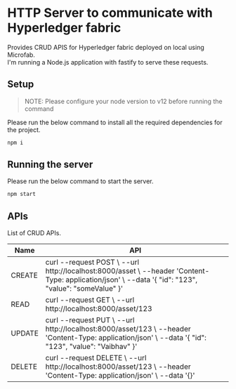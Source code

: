 # HTTP Server to communicate with Hyperledger fabric

Provides CRUD APIS for Hyperledger fabric deployed on local using Microfab.  
I'm running a Node.js application with fastify to serve these requests.

## Setup
> NOTE: Please configure your node version to v12 before running the command

Please run the below command to install all the required dependencies for the project.
```bash
npm i
```
## Running the server
Please run the below command to start the server.
```bash
npm start
```

## APIs
List of CRUD APIs.

| Name | API
-|-
CREATE| curl --request POST \ --url http://localhost:8000/asset \ --header 'Content-Type: application/json' \ --data '{ "id": "123", "value": "someValue" }' 
READ | curl --request GET \ --url http://localhost:8000/asset/123
UPDATE | curl --request PUT \ --url http://localhost:8000/asset/123 \ --header 'Content-Type: application/json' \ --data '{ "id": "123", "value": "Vaibhav" }'
DELETE | curl --request DELETE \ --url http://localhost:8000/asset/123 \ --header 'Content-Type: application/json' \ --data '{}' 